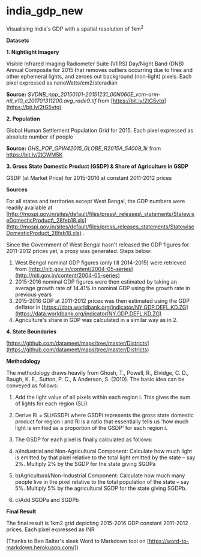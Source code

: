 # india_gdp_new
Visualising India's GDP with a spatial resolution of 1km<sup>2</sup>


**Datasets**

**1. Nightlight Imagery**

Visible Infrared Imaging Radiometer Suite (VIIRS) Day/Night Band (DNB) Annual Composite for 2015 that removes outliers occurring due to fires and other ephemeral lights, and zeroes out background (non-light) pixels. Each pixel expressed as nanoWatts/cm2/steradian

**Source:** _SVDNB\_npp\_20150101-20151231\_00N060E\_vcm-orm-ntl\_v10\_c201701311200.avg\_rade9.tif_ from [https://bit.ly/2tG5vtg](https://bit.ly/2tG5vtg)

**2. Population**

Global Human Settlement Population Grid for 2015. Each pixel expressed as absolute number of people

**Source:** _GHS\_POP\_GPW42015\_GLOBE\_R2015A\_54009\_1k_ from https://bit.ly/2lGWM5K

**3. Gross State Domestic Product (GSDP) &amp; Share of Agriculture in GSDP**

GSDP (at Market Price) for 2015-2016 at constant 2011-2012 prices

**Sources**

For all states and territories except West Bengal, the GDP numbers were readily available at [http://mospi.gov.in/sites/default/files/press\_releases\_statements/StatewiseDomesticProduct\_28feb18.xls](http://mospi.gov.in/sites/default/files/press_releases_statements/StatewiseDomesticProduct_28feb18.xls) .

Since the Government of West Bengal hasn&#39;t released the GDP figures for 2011-2012 prices yet, a proxy was generated. Steps below:

1. West Bengal nominal GDP figures (only till 2014-2015) were retrieved from [http://niti.gov.in/content/2004-05-series](http://niti.gov.in/content/2004-05-series)
2. 2015-2016 nominal GDP figures were then estimated by taking an average growth rate of 14.41% in nominal GDP using the growth rate in previous years
3. 2015-2016 GDP at 2011-2012 prices was then estimated using the GDP deflator in [https://data.worldbank.org/indicator/NY.GDP.DEFL.KD.ZG](https://data.worldbank.org/indicator/NY.GDP.DEFL.KD.ZG)
4. Agriculture&#39;s share in GDP was calculated in a similar way as in 2.



**4. State Boundaries**

[https://github.com/datameet/maps/tree/master/Districts](https://github.com/datameet/maps/tree/master/Districts)



**Methodology**

The methodology draws heavily from Ghosh, T., Powell, R., Elvidge, C. D., Baugh, K. E., Sutton, P. C., &amp; Anderson, S. (2010). The basic idea can be conveyed as follows:

1. Add the light value of all pixels within each region i. This gives the sum of lights for each region (SLi)
2. Derive Ri = SLi/GSDPi where GSDPi represents the gross state domestic product for region i and Ri is a ratio that essentially tells us &#39;how much light is emitted as a proportion of the GSDP&#39; for each region i.
3. The GSDP for each pixel is finally calculated as follows:

1. a)Industrial and Non-Agricultural Component: Calculate how much light is emitted by that pixel relative to the total light emitted by the state – say 2%. Multiply 2% by the SGDP for the state giving SGDPa
2. b)Agricultural/Non-Industrial Component: Calculate how much many people live in the pixel relative to the total population of the state – say 5%. Multiply 5% by the agricultural SGDP for the state giving SGDPb.
3. c)Add SGDPa and SGDPb



**Final Result**

The final result is 1km2 grid depicting 2015-2016 GDP constant 2011-2012 prices. Each pixel expressed as INR

(Thanks to Ben Balter's sleek Word to Markdown tool on [https://word-to-markdown.herokuapp.com/])
